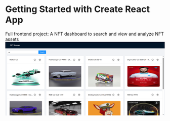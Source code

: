 # Getting Started with Create React App

Full frontend project: A NFT dashboard to search and view and analyze NFT assets
![Alt text](image.png)
